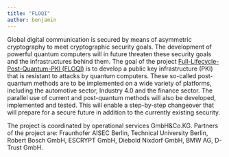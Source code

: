 ```yaml
---
title: "FLOQI"
author: benjamin
---
```


Global digital communication is secured by means of asymmetric cryptography to meet cryptographic security goals. The development of powerful quantum computers will in future threaten these security goals and the infrastructures behind them.
The goal of the project [Full-Lifecycle-Post-Quantum-PKI (FLOQI)](https://www.forschung-it-sicherheit-kommunikationssysteme.de/projekte/floqi) is to develop a public key infrastructure (PKI) that is resistant to attacks by quantum computers. These so-called post-quantum methods are to be implemented on a wide variety of platforms, including the automotive sector, Industry 4.0 and the finance sector. The parallel use of current and post-quantum methods will also be developed, implemented and tested. This will enable a step-by-step changeover that will prepare for a secure future in addition to the currently existing security.

The project is coordinated by operational services GmbH&Co.KG. Partners of the project are: Fraunhofer AISEC Berlin, Technical University Berlin, Robert Bosch GmbH, ESCRYPT GmbH, Diebold Nixdorf GmbH, BMW AG, D-Trust GmbH.
